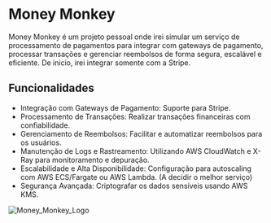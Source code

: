 # Money Monkey

Money Monkey é um projeto pessoal onde irei simular um serviço de processamento de pagamentos para integrar com gateways de pagamento, processar transações e gerenciar reembolsos de forma segura, escalável e eficiente.
De inicio, irei integrar somente com a Stripe.

## Funcionalidades
- Integração com Gateways de Pagamento: Suporte para Stripe.
- Processamento de Transações: Realizar transações financeiras com confiabilidade.
- Gerenciamento de Reembolsos: Facilitar e automatizar reembolsos para os usuários.
- Manutenção de Logs e Rastreamento: Utilizando AWS CloudWatch e X-Ray para monitoramento e depuração.
- Escalabilidade e Alta Disponibilidade: Configuração para autoscaling com AWS ECS/Fargate ou AWS Lambda. (A decidir o melhor serviço)
- Segurança Avançada: Criptografar os dados sensíveis usando AWS KMS.

![Money_Monkey_Logo](https://github.com/user-attachments/assets/fc266ec8-6d92-4321-8343-29f9337fe9b4)
